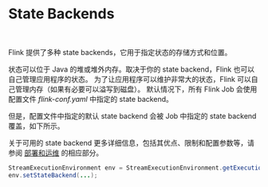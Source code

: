 # State Backends

&nbsp;

Flink 提供了多种 state backends，它用于指定状态的存储方式和位置。

状态可以位于 Java 的堆或堆外内存。取决于你的 state backend，Flink 也可以自己管理应用程序的状态。 为了让应用程序可以维护非常大的状态，Flink 可以自己管理内存（如果有必要可以溢写到磁盘）。 默认情况下，所有 Flink Job 会使用配置文件 *flink-conf.yaml* 中指定的 state backend。

但是，配置文件中指定的默认 state backend 会被 Job 中指定的 state backend 覆盖，如下所示。

关于可用的 state backend 更多详细信息，包括其优点、限制和配置参数等，请参阅 [部署和运维](ops/state/state_backends.zh.md) 的相应部分。

```java
StreamExecutionEnvironment env = StreamExecutionEnvironment.getExecutionEnvironment();
env.setStateBackend(...);
```
